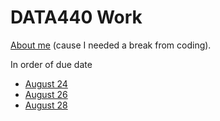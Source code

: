 # DATA440 Work

[About me](https://ehnafziger.github.io/DATA440/bio) (cause I needed a break from coding).

In order of due date
* [August 24](https://ehnafziger.github.io/DATA440/082120)
* [August 26](https://ehnafziger.github.io/DATA440/082620)
* [August 28](https://ehnafziger.github.io/DATA440/082820)


